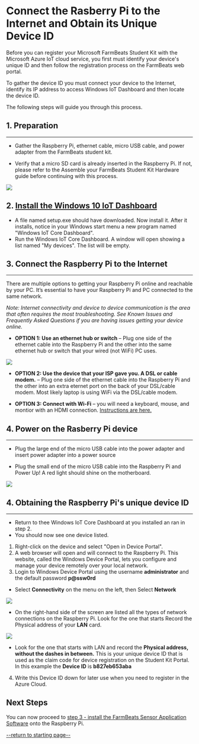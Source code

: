 Connect the Rasberry Pi to the Internet and Obtain its Unique Device ID
=============================

Before you can register your Microsoft FarmBeats Student Kit with the Microsoft Azure IoT cloud service, you first must identify your
device's unique ID and then follow the registration process on the FarmBeats web
portal.

To gather the device ID you must connect your device to the Internet, identify
its IP address to access Windows IoT Dashboard and then locate the device ID.

The following steps will guide you through this process.

## 1. Preparation
-----------

-   Gather the Raspberry Pi, ethernet cable, micro USB cable, and power adapter
    from the FarmBeats student kit.

-   Verify that a micro SD card is already inserted in the Raspberry Pi. If not,
    please refer to the Assemble your FarmBeats Student Kit Hardware guide
    before continuing with this process.

![](media/c610a04f4848eca9a1f43db8e611cc4a.png)

## 2. [Install the Windows 10 IoT Dashboard](http://go.microsoft.com/fwlink/?LinkID=708576)

- A file named setup.exe should have downloaded. Now install it. After it installs, notice in your Windows start menu a new program named "Windows IoT Core Dashboard".
- Run the Windows IoT Core Dashboard. A window will open showing a list named "My devices". The list will be empty.
 
## 3. Connect the Raspberry Pi to the Internet
--------------------------

There are multiple options to getting your Raspberry Pi online and reachable by
your PC. It’s essential to have your Raspberry Pi and PC connected to the same
network.

*Note: Internet connectivity and device to device communication is the area that
often requires the most troubleshooting. See Known Issues and Frequently Asked
Questions if you are having issues getting your device online.*

-   **OPTION 1: Use an ethernet hub or switch** – Plug one side of the ethernet cable into
    the Raspberry Pi and the other into the same ethernet hub or switch that
    your wired (not WiFi) PC uses. 

![](media/75e575255504adca7f94b162988289f7.png)

-   **OPTION 2: Use the device that your ISP gave you. A DSL or cable modem.** – Plug one side of the ethernet cable into
    the Raspberry Pi and the other into an extra eternet port on the back of your DSL/cable modem. Most likely laptop is using WiFi via the DSL/cable modem. 

-   **OPTION 3: Connect with Wi-Fi** – you will need a keyboard, mouse, and montior with an HDMI connection. [Instructions are here.](https://github.com/richstep/studentkit/blob/master/Indoor-m1/Mouse_Keyboard_Monitor.md)


## 4. Power on the Rasberry Pi device
--------------------

-   Plug the large end of the micro USB cable into the power adapter and insert
    power adapter into a power source

-   Plug the small end of the micro USB cable into the Raspberry Pi and Power
    Up! A red light should shine on the motherboard.

![](media/d21ffa84ab8122ea6453101970a803a3.png)

## 4. Obtaining the Raspberry Pi's unique device ID
--------------------
- Return to thee Windows IoT Core Dashboard at you installed an ran in step 2. 
- You should now see one device listed.

1. Right-click on the device and select "Open in Device Portal".
2. A web browser will open and will connect to the Raspberry Pi. This website, called the Windows Device
    Portal, lets you configure and manage your device remotely over your local
    network.
3. Login to Windows Device Portal using the username **administrator** and the
    default password
    **p\@ssw0rd**

-   Select **Connectivity** on the menu on the left, then Select **Network**

![](media/ff0b13a743e48640294ac95382bded13.png)

-   On the right-hand side of the screen are listed all the types of network
    connections on the Raspberry Pi. Look for the one that starts Record the
    Physical address of your **LAN** card.

![](media/8ab91e1fd79ce95e31b7d0c8f64f4b1e.png)

-   Look for the one that starts with LAN and record the **Physical address,
    without the dashes in between.** This is your unique device ID that is used
    as the claim code for device registration on the Student Kit Portal. In this
    example the **Device ID** is **b827eb653aba**

4. Write this Device ID down for later use when you need to register in the Azure Cloud.


Next Steps
----------

You can now proceed to [step 3 - install the FarmBeats Sensor Application Software](https://github.com/richstep/studentkit/blob/master/Indoor-m1/3_Install_the_FarmBeats_Sensor_Application_Software.md) onto the
Raspberry Pi.

[--return to starting page--](https://github.com/richstep/studentkit/blob/master/Indoor-m1/readme.md)

